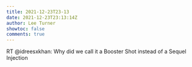 ```yaml
---
title: 2021-12-23T23-13
date: 2021-12-23T23:13:14Z
author: Lee Turner
showtoc: false
comments: true
---
```


RT @idreesxkhan: Why did we call it a Booster Shot instead of a Sequel Injection

